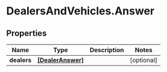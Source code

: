 # DealersAndVehicles.Answer

## Properties
Name | Type | Description | Notes
------------ | ------------- | ------------- | -------------
**dealers** | [**[DealerAnswer]**](DealerAnswer.md) |  | [optional] 


